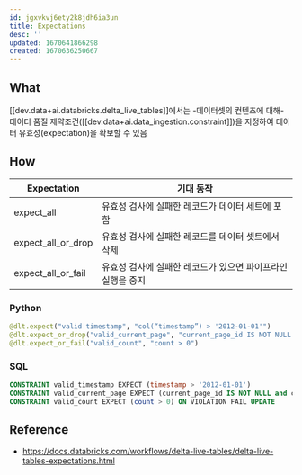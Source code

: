 ```yaml
---
id: jgxvkvj6ety2k8jdh6ia3un
title: Expectations
desc: ''
updated: 1670641866298
created: 1670636250667
---
```


## What
[[dev.data+ai.databricks.delta_live_tables]]에서는 -데이터셋의 컨텐츠에 대해- 데이터 품질 제약조건([[dev.data+ai.data_ingestion.constraint]])을 지정하여 데이터 유효성(expectation)을 확보할 수 있음

## How
**Expectation** | **기대 동작**
----------------|------------
expect_all | 유효성 검사에 실패한 레코드가 데이터 세트에 포함
expect_all_or_drop | 유효성 검사에 실패한 레코드를 데이터 셋트에서 삭제
expect_all_or_fail | 유효성 검사에 실패한 레코드가 있으면 파이프라인 실행을 중지

### Python

```python
@dlt.expect("valid timestamp", "col(“timestamp”) > '2012-01-01'")
@dlt.expect_or_drop("valid_current_page", "current_page_id IS NOT NULL AND current_page_title IS NOT NULL")
@dlt.expect_or_fail("valid_count", "count > 0")
```

### SQL
```SQL
CONSTRAINT valid_timestamp EXPECT (timestamp > '2012-01-01')
CONSTRAINT valid_current_page EXPECT (current_page_id IS NOT NULL and current_page_title IS NOT NULL) ON VIOLATION DROP ROW
CONSTRAINT valid_count EXPECT (count > 0) ON VIOLATION FAIL UPDATE
```

## Reference
- https://docs.databricks.com/workflows/delta-live-tables/delta-live-tables-expectations.html